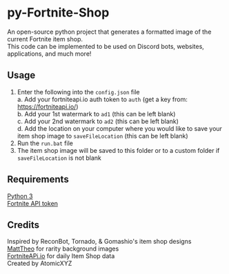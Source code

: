 # py-Fortnite-Shop
An open-source python project that generates a formatted image of the current Fortnite item shop.<br />
This code can be implemented to be used on Discord bots, websites, applications, and much more!<br />

## Usage
1. Enter the following into the `config.json` file<br />
  a. Add your fortniteapi.io auth token to `auth` (get a key from: https://fortniteapi.io/)<br />
  b. Add your 1st watermark to `ad1` (this can be left blank)<br />
  c. Add your 2nd watermark to `ad2` (this can be left blank)<br />
  d. Add the location on your computer where you would like to save your item shop image to `saveFileLocation` (this can be left blank)<br />
2. Run the `run.bat` file<br />
3. The item shop image will be saved to this folder or to a custom folder if `saveFileLocation` is not blank<br />

## Requirements
[Python 3](https://www.python.org/downloads/)<br />
[Fortnite API token](https://fortniteapi.io/)<br />

## Credits
Inspired by ReconBot, Tornado, & Gomashio's item shop designs<br />
[MattTheo](https://twitter.com/MattTheo_) for rarity background images<br />
[FortniteAPi.io](https://fortniteapi.io/) for daily Item Shop data<br />
Created by AtomicXYZ<br />
